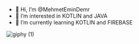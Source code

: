 
- 👋 Hi, I’m @MehmetEminDemr
- 👀 I’m interested in KOTLIN and JAVA
- 🌱 I’m currently learning KOTLIN and FIREBASE 

![giphy (1)](https://user-images.githubusercontent.com/82763556/134854945-afaf30ce-f7f4-441e-9777-e2fcaa564a72.gif)


<!---
MehmetEminDemr/MehmetEminDemr is a ✨ special ✨ repository because its `README.md` (this file) appears on your GitHub profile.
You can click the Preview link to take a look at your changes.
--->
